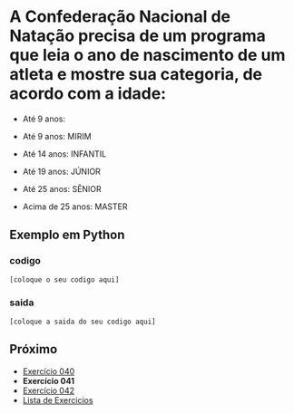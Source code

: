 # A Confederação Nacional de Natação precisa de um programa que leia o ano de nascimento de um atleta e mostre sua categoria, de acordo com a idade:
- Até 9 anos:

- Até 9 anos: MIRIM
- Até 14 anos: INFANTIL
- Até 19 anos: JÚNIOR
- Até 25 anos: SÊNIOR
- Acima de 25 anos: MASTER

## Exemplo em Python

### codigo

``` python
[coloque o seu codigo aqui]
```

### saida

```
[coloque a saida do seu codigo aqui]
```

## Próximo

- [Exercício 040](../../040python)
- **Exercício 041**
- [Exercício 042](../../042python)
- [Lista de Exercicios](../../)

